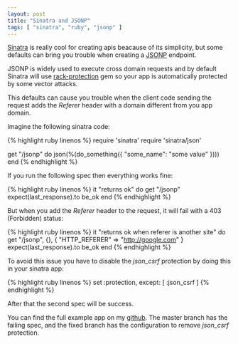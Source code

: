 ```yaml
---
layout: post
title: "Sinatra and JSONP"
tags: [ "sinatra", "ruby", "jsonp" ]
---
```


[Sinatra](http://sinatrarb.com) is really cool for creating apis beacause of its simplicity, but some defaults can bring you trouble when creating a [JSONP](http://json-p.org/) endpoint.

JSONP is widely used to execute cross domain requests and by default Sinatra will use [rack-protection](https://github.com/rkh/rack-protection) gem so your app is automatically protected by some vector attacks.

This defaults can cause you trouble when the client code sending the request adds the *Referer* header with a domain different from you app domain.

Imagine the following sinatra code:

{% highlight ruby linenos %}
require 'sinatra'
require 'sinatra/json'

get "/jsonp" do
  json(%(do_something({ "some_name": "some value" })))
end
{% endhighlight %}

If you run the following spec then everything works fine:

{% highlight ruby linenos %}
it "returns ok" do
  get "/jsonp"
  expect(last_response).to be_ok
end
{% endhighlight %}

But when you add the *Referer* header to the request, it will fail with a 403 (Forbidden) status:

{% highlight ruby linenos %}
it "returns ok when referer is another site" do
  get "/jsonp", {}, { "HTTP_REFERER" => "http://google.com" }
  expect(last_response).to be_ok
end
{% endhighlight %}

To avoid this issue you have to disable the *json_csrf* protection by doing this in your sinatra app:

{% highlight ruby linenos %}
set :protection, except: [ :json_csrf ]
{% endhighlight %}

After that the second spec will be success.

You can find the full example app on my [github](https://github.com/rodrigosaito/sinatra_jsonp/). The master branch has the failing spec, and the fixed branch has the configuration to remove *json_csrf* protection.
